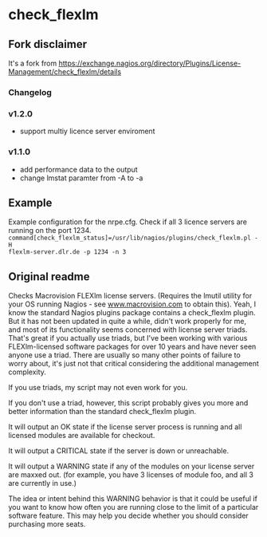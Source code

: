 # check_flexlm

## Fork disclaimer
It's a fork from https://exchange.nagios.org/directory/Plugins/License-Management/check_flexlm/details 

### Changelog
### v1.2.0
  - support multiy licence server enviroment
### v1.1.0
  - add performance data to the output
  - change lmstat paramter from -A to -a
  
## Example

Example configuration for the nrpe.cfg. Check if all 3 licence servers are running on the port 1234. 
<code>
command[check_flexlm_status]=/usr/lib/nagios/plugins/check_flexlm.pl -H flexlm-server.dlr.de -p 1234 -n 3
</code>

## Original readme

Checks Macrovision FLEXlm license servers. (Requires the lmutil utility for your OS running Nagios - see www.macrovision.com to obtain this).
Yeah, I know the standard Nagios plugins package contains a check_flexlm plugin. But it has not been updated in quite a while, didn't work properly for me, and most of its functionality seems concerned with license server triads. That's great if you actually use triads, but I've been working with various FLEXlm-licensed software packages for over 10 years and have never seen anyone use a triad. There are usually so many other points of failure to worry about, it's just not that critical considering the additional management complexity.

If you use triads, my script may not even work for you.

If you don't use a triad, however, this script probably gives you more and better information than the standard check_flexlm plugin.

It will output an OK state if the license server process is running and all licensed modules are available for checkout.

It will output a CRITICAL state if the server is down or unreachable.

It will output a WARNING state if any of the modules on your license server are maxxed out. (for example, you have 3 licenses of module foo, and all 3 are currently in use.)

The idea or intent behind this WARNING behavior is that it could be useful if you want to know how often you are running close to the limit of a particular software feature. This may help you decide whether you should consider purchasing more seats. 
